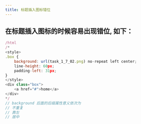```yaml
---
title: 标题插入图标错位
---
```


## 在标题插入图标的时候容易出现错位, 如下：
```javascript
/html
/*
<style>
.box {
	background: url(task_1_7_02.png) no-repeat left center;
	line-height: 60px;
	padding-left: 31px;
}
</style>
<div class="box">
	<a href="#">home</a>
</div>
*/
// background 后面的后缀属性意义依次为
// 不重复
// 靠左
// 居中
```
